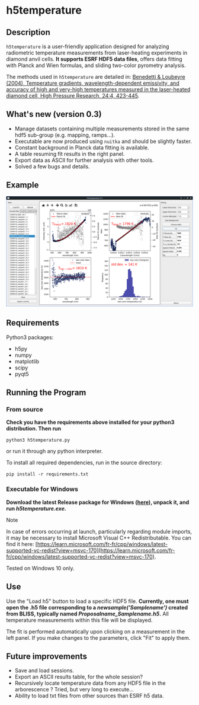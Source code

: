# h5temperature

## Description

`h5temperature` is a user-friendly application designed for analyzing radiometric temperature measurements from laser-heating experiments in diamond anvil cells. __It supports ESRF HDF5 data files__, offers data fitting with Planck and Wien formulas, and sliding two-color pyrometry analysis. 

The methods used in `h5temperature` are detailed in: [Benedetti & Loubeyre (2004), Temperature gradients,
wavelength-dependent emissivity, and accuracy of high and very-high temperatures
measured in the laser-heated diamond cell, High Pressure Research, 24:4, 423-445](https://doi.org/10.1080/08957950412331331718). 


## What's new (version 0.3)

* Manage datasets containing multiple measurements stored in the same hdf5 sub-group (e.g. mapping, ramps...). 
* Executable are now produced using `nuitka` and should be slightly faster.
* Constant background in Planck data fitting is available.
* A table resuming fit results in the right panel.
* Export data as ASCII for further analysis with other tools.
* Solved a few bugs and details.

## Example

![An example](example.png)

## Requirements 

Python3 packages:

* h5py
* numpy
* matplotlib
* scipy
* pyqt5

## Running the Program

### From source 

__Check you have the requirements above installed for your python3 distribution. Then run__

```
python3 h5temperature.py
```
or run it through any python interpreter.

To install all required dependencies, run in the source directory:
```
pip install -r requirements.txt
```

### Executable for Windows 

__Download the latest Release package for Windows ([here](https://github.com/alexisforestier/h5temperature/releases/download/v0.3/h5temperature-v0.3-win10.zip)), unpack it, and run *h5temperature.exe.*__ 


> [!NOTE]  
>In case of errors occurring at launch, particularly regarding module imports, it may be necessary to install Microsoft Visual C++ Redistributable. You can find it here: [https://learn.microsoft.com/fr-fr/cpp/windows/latest-supported-vc-redist?view=msvc-170](https://learn.microsoft.com/fr-fr/cpp/windows/latest-supported-vc-redist?view=msvc-170).

Tested on Windows 10 only.

## Use 

Use the "Load h5" button to load a specific HDF5 file. **Currently, one must open the .h5 file corresponding to a *newsample('Samplename')* created from BLISS, typically named *Proposalname_Samplename.h5*.** 
All temperature measurements within this file will be displayed.

The fit is performed automatically upon clicking on a measurement in the left panel. If you make changes to the parameters, click "Fit" to apply them. 

## Future improvements

* Save and load sessions.
* Export an ASCII results table, for the whole session?
* Recursively locate temperature data from any HDF5 file in the arborescence ? Tried, but very long to execute...
* Ability to load txt files from other sources than ESRF h5 data.
